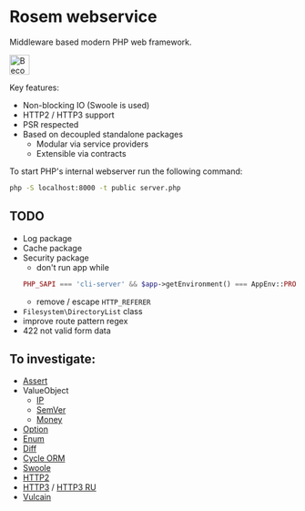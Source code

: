 # Rosem webservice

Middleware based modern PHP web framework.

<a href="https://www.patreon.com/roshe"><img src="https://c5.patreon.com/external/logo/become_a_patron_button.png" alt="Become a Patron!" height="35"></a>

Key features:
- Non-blocking IO (Swoole is used)
- HTTP2 / HTTP3 support
- PSR respected
- Based on decoupled standalone packages
    - Modular via service providers
    - Extensible via contracts

To start PHP's internal webserver run the following command:
```bash
php -S localhost:8000 -t public server.php
```

## TODO

- Log package
- Cache package
- Security package
    - don't run app while
    ```php
    PHP_SAPI === 'cli-server' && $app->getEnvironment() === AppEnv::PRODUCTION;
    ```
  - remove / escape `HTTP_REFERER`
- `Filesystem\DirectoryList` class
- improve route pattern regex
- 422 not valid form data

## To investigate:

- [Assert](https://github.com/beberlei/assert)
- ValueObject
    - [IP](https://github.com/darsyn/ip)
    - [SemVer](https://github.com/nikolaposa/version)
    - [Money](https://github.com/moneyphp/money)
- [Option](https://github.com/schmittjoh/php-option)
- [Enum](https://github.com/marc-mabe/php-enum)
- [Diff](https://github.com/sebastianbergmann/diff)
- [Cycle ORM](https://github.com/cycle/orm)
- [Swoole](https://awesomeopensource.com/project/swooletw/awesome-swoole)
- [HTTP2](https://www.mnot.net/blog/2019/10/13/h2_api_multiplexing)
- [HTTP3](https://blog.cloudflare.com/http3-the-past-present-and-future/) / [HTTP3 RU](https://ru.hexlet.io/blog/posts/http-3-proshloe-nastoyaschee-i-buduschee)
- [Vulcain](https://github.com/dunglas/vulcain)
